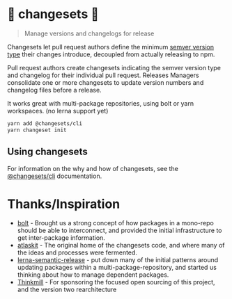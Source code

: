 # 🦋 changesets 🦋

> Manage versions and changelogs for release

Changesets let pull request authors define the minimum [semver version type](https://semver.org/) their changes introduce, decoupled from actually releasing to npm.

Pull request authors create changesets indicating the semver version type and changelog for their individual pull request. Releases Managers consolidate one or more changesets to update version numbers and changelog files before a release.

It works great with multi-package repositories, using bolt or yarn workspaces. (no lerna support yet)

```sh
yarn add @changesets/cli
yarn changeset init
```

## Using changesets

For information on the why and how of changesets, see the [@changesets/cli](./packages/cli/README.md) documentation.

# Thanks/Inspiration

- [bolt](https://github.com/boltpkg/bolt) - Brought us a strong concept of how packages in a mono-repo should be able to interconnect, and provided the initial infrastructure to get inter-package information.
- [atlaskit](https://atlaskit.atlassian.com) - The original home of the changesets code, and where many of the ideas and processes were fermented.
- [lerna-semantic-release](https://github.com/atlassian/lerna-semantic-release) - put down many of the initial patterns around updating packages within a multi-package-repository, and started us thinking about how to manage dependent packages.
- [Thinkmill](https://www.thinkmill.com.au) - For sponsoring the focused open sourcing of this project, and the version two rearchitecture
